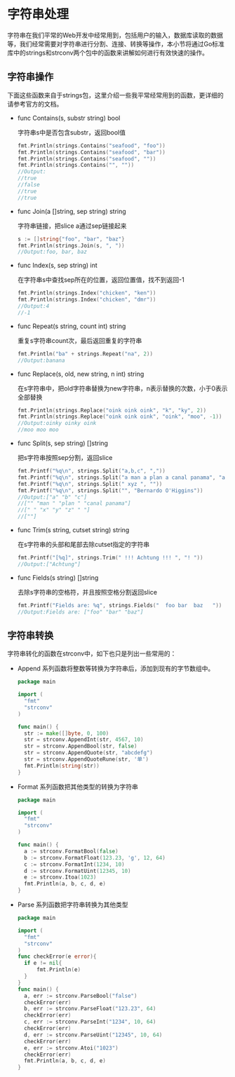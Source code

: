 # 字符串处理
字符串在我们平常的Web开发中经常用到，包括用户的输入，数据库读取的数据等，我们经常需要对字符串进行分割、连接、转换等操作，本小节将通过Go标准库中的strings和strconv两个包中的函数来讲解如何进行有效快速的操作。

## 字符串操作
下面这些函数来自于strings包，这里介绍一些我平常经常用到的函数，更详细的请参考官方的文档。

* func Contains(s, substr string) bool

  字符串s中是否包含substr，返回bool值

    ```go
    fmt.Println(strings.Contains("seafood", "foo"))
    fmt.Println(strings.Contains("seafood", "bar"))
    fmt.Println(strings.Contains("seafood", ""))
    fmt.Println(strings.Contains("", ""))
    //Output:
    //true
    //false
    //true
    //true
    ```

* func Join(a []string, sep string) string

  字符串链接，把slice a通过sep链接起来

  ```go
  s := []string{"foo", "bar", "baz"}
  fmt.Println(strings.Join(s, ", "))
  //Output:foo, bar, baz		
  ```

* func Index(s, sep string) int

  在字符串s中查找sep所在的位置，返回位置值，找不到返回-1

  ```go
  fmt.Println(strings.Index("chicken", "ken"))
  fmt.Println(strings.Index("chicken", "dmr"))
  //Output:4
  //-1
  ```
  
* func Repeat(s string, count int) string

  重复s字符串count次，最后返回重复的字符串

  ```go
  fmt.Println("ba" + strings.Repeat("na", 2))
  //Output:banana
  ```

* func Replace(s, old, new string, n int) string

  在s字符串中，把old字符串替换为new字符串，n表示替换的次数，小于0表示全部替换

  ```go
  fmt.Println(strings.Replace("oink oink oink", "k", "ky", 2))
  fmt.Println(strings.Replace("oink oink oink", "oink", "moo", -1))
  //Output:oinky oinky oink
  //moo moo moo
  ```
  
* func Split(s, sep string) []string

  把s字符串按照sep分割，返回slice

  ```go
  fmt.Printf("%q\n", strings.Split("a,b,c", ","))
  fmt.Printf("%q\n", strings.Split("a man a plan a canal panama", "a "))
  fmt.Printf("%q\n", strings.Split(" xyz ", ""))
  fmt.Printf("%q\n", strings.Split("", "Bernardo O'Higgins"))
  //Output:["a" "b" "c"]
  //["" "man " "plan " "canal panama"]
  //[" " "x" "y" "z" " "]
  //[""]
  ```

* func Trim(s string, cutset string) string

  在s字符串的头部和尾部去除cutset指定的字符串

  ```go
  fmt.Printf("[%q]", strings.Trim(" !!! Achtung !!! ", "! "))
  //Output:["Achtung"]
  ```

* func Fields(s string) []string

  去除s字符串的空格符，并且按照空格分割返回slice

  ```go
  fmt.Printf("Fields are: %q", strings.Fields("  foo bar  baz   "))
  //Output:Fields are: ["foo" "bar" "baz"]
  ```

## 字符串转换
字符串转化的函数在strconv中，如下也只是列出一些常用的：

* Append 系列函数将整数等转换为字符串后，添加到现有的字节数组中。

  ```go
  package main
  
  import (
  	"fmt"
  	"strconv"
  )
  
  func main() {
  	str := make([]byte, 0, 100)
  	str = strconv.AppendInt(str, 4567, 10)
  	str = strconv.AppendBool(str, false)
  	str = strconv.AppendQuote(str, "abcdefg")
  	str = strconv.AppendQuoteRune(str, '单')
  	fmt.Println(string(str))
  }
  ```

* Format 系列函数把其他类型的转换为字符串
  ```go
  package main
  
  import (
  	"fmt"
  	"strconv"
  )
  
  func main() {
  	a := strconv.FormatBool(false)
  	b := strconv.FormatFloat(123.23, 'g', 12, 64)
  	c := strconv.FormatInt(1234, 10)
  	d := strconv.FormatUint(12345, 10)
  	e := strconv.Itoa(1023)
  	fmt.Println(a, b, c, d, e)
  }
  ```

* Parse 系列函数把字符串转换为其他类型
  ```go
  package main
  
  import (
  	"fmt"
  	"strconv"
  )
  func checkError(e error){
  	if e != nil{
  		fmt.Println(e)
  	}
  }
  func main() {
  	a, err := strconv.ParseBool("false")
  	checkError(err)
  	b, err := strconv.ParseFloat("123.23", 64)
  	checkError(err)
  	c, err := strconv.ParseInt("1234", 10, 64)
  	checkError(err)
  	d, err := strconv.ParseUint("12345", 10, 64)
  	checkError(err)
  	e, err := strconv.Atoi("1023")
  	checkError(err)
  	fmt.Println(a, b, c, d, e)
  }
  ```